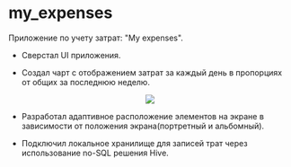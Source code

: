 # my_expenses

Приложение по учету затрат: "My expenses".

- Сверстал UI приложения.



- Создал чарт с отображением затрат за каждый день в пропорциях от общих за последнюю неделю.
<p align="center">
  <img src="https://i.ibb.co/YcYjw4v/Media-221114-104229.gif">
</p>  
  

   
- Разработал адаптивное расположение элементов на экране в зависимости от положения экрана(портретный и альбомный).

- Подключил локальное хранилище для записей трат через использование no-SQL решения Hive.
